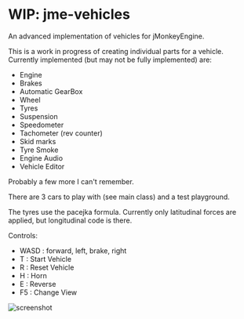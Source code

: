 WIP: jme-vehicles
===

An advanced implementation of vehicles for jMonkeyEngine.

This is a work in progress of creating individual parts for a vehicle. Currently implemented (but may not be fully implemented) are:

- Engine
- Brakes
- Automatic GearBox
- Wheel
- Tyres
- Suspension
- Speedometer
- Tachometer (rev counter)
- Skid marks
- Tyre Smoke
- Engine Audio
- Vehicle Editor

Probably a few more I can't remember.

There are 3 cars to play with (see main class) and a test playground.

The tyres use the pacejka formula. Currently only latitudinal forces are applied, but longitudinal code is there.

Controls:

- WASD : forward, left, brake, right
- T : Start Vehicle
- R : Reset Vehicle
- H : Horn
- E : Reverse
- F5 : Change View

![screenshot](https://i.ibb.co/JyPHdv8/image.png)